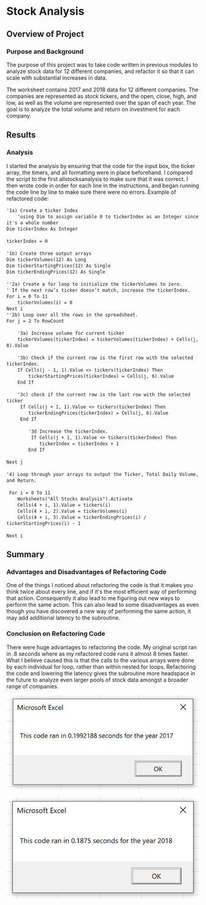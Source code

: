 # Stock Analysis
## Overview of Project
### Purpose and Background
The purpose of this project was to take code written in previous modules to analyze stock data for 12 different companies, and refactor it so that it can scale with substantial increases in data.

The worksheet contains 2017 and 2018 data for 12 different companies. The companies are represented as stock tickers, and the open, close, high, and low, as well as the volume are represented over the span of each year. The goal is to analyze the total volume and return on investment for each company. 

## Results
### Analysis
I started the analysis by ensuring that the code for the input box, the ticker array, the timers, and all formatting were in place beforehand. I compared the script to the first allstocksanalysis to make sure that it was correct. I then wrote code in order for each line in the instructions, and began running the code line by line to make sure there were no errors. Example of refactored code:

    '1a) Create a ticker Index
        'using Dim to assign variable 0 to tickerIndex as an Integer since it's a whole number
    Dim tickerIndex As Integer

    tickerIndex = 0

    '1b) Create three output arrays
    Dim tickerVolumes(12) As Long
    Dim tickerStartingPrices(12) As Single
    Dim tickerEndingPrices(12) As Single
    
    ''2a) Create a for loop to initialize the tickerVolumes to zero.
    ' If the next row’s ticker doesn’t match, increase the tickerIndex.
    For i = 0 To 11
        tickerVolumes(i) = 0
    Next i
    ''2b) Loop over all the rows in the spreadsheet.
    For j = 2 To RowCount
    
        '3a) Increase volume for current ticker
        tickerVolumes(tickerIndex) = tickerVolumes(tickerIndex) + Cells(j, 8).Value
        
        '3b) Check if the current row is the first row with the selected tickerIndex.
        If Cells(j - 1, 1).Value <> tickers(tickerIndex) Then
            tickerStartingPrices(tickerIndex) = Cells(j, 6).Value
        End If
        
        '3c) check if the current row is the last row with the selected ticker
         If Cells(j + 1, 1).Value <> tickers(tickerIndex) Then
            tickerEndingPrices(tickerIndex) = Cells(j, 6).Value
         End If

            '3d Increase the tickerIndex.
             If Cells(j + 1, 1).Value <> tickers(tickerIndex) Then
                tickerIndex = tickerIndex + 1
            End If
    
    Next j
    
    '4) Loop through your arrays to output the Ticker, Total Daily Volume, and Return.

     For i = 0 To 11
        Worksheets("All Stocks Analysis").Activate
        Cells(4 + i, 1).Value = tickers(i)
        Cells(4 + i, 2).Value = tickerVolumes(i)
        Cells(4 + i, 3).Value = tickerEndingPrices(i) / tickerStartingPrices(i) - 1
        
    Next i

## Summary
### Advantages and Disadvantages of Refactoring Code
One of the things I noticed about refactoring the code is that it makes you think twice about every line, and if it's the most efficient way of performing that action. Consequently it also lead to me figuring out new ways to perform the same action. This can also lead to some disadvantages as even though you have discovered a new way of performing the same action, it may add additional latency to the subroutine. 

### Conclusion on Refactoring Code
There were huge advantages to refactoring the code. My original script ran in .8 seconds where as my refactored code runs it almost  8 times faster. What I believe caused this is that the calls to the various arrays were done by each individual for loop, rather than within nested for loops. Refactoring the code and lowering the latency gives the subroutine more headspace in the future to analyze even larger pools of stock data amongst a broader range of companies. 

![VBA 2017 Screenshot](https://github.com/caseychen3605/stock-analysis/blob/master/Resources/VBA_Challenge_2017.PNG)

![VBA 2018 Screenshot](https://github.com/caseychen3605/stock-analysis/blob/master/Resources/VBA_Challenge_2018.PNG)

